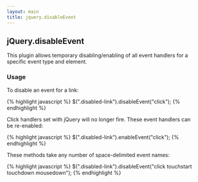 ```yaml
---
layout: main
title: jquery.disableEvent
---
```


## jQuery.disableEvent

This plugin allows temporary disabling/enabling of all event handlers for a specific event type and element.

### Usage
To disable an event for a link:

{% highlight javascript %}
    $(".disabled-link").disableEvent("click");
{% endhighlight %}

Click handlers set with jQuery will no longer fire.
These event handlers can be re-enabled:

{% highlight javascript %}
    $(".disabled-link").enableEvent("click");
{% endhighlight %}

These methods take any number of space-delimited event names:

{% highlight javascript %}
    $(".disabled-link").disableEvent("click touchstart touchdown mousedown");
{% endhighlight %}
